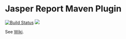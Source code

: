 # Jasper Report Maven Plugin

[![Build Status](https://travis-ci.org/miche-atucha/jasperreport-maven-plugin.svg?branch=master)](https://travis-ci.org/miche-atucha/jasperreport-maven-plugin) [![](https://jitpack.io/v/miche-atucha/jasperreport-maven-plugin.svg)](https://jitpack.io/#miche-atucha/jasperreport-maven-plugin)

See [Wiki](https://github.com/miche-atucha/jasperreport-maven-plugin/wiki).
